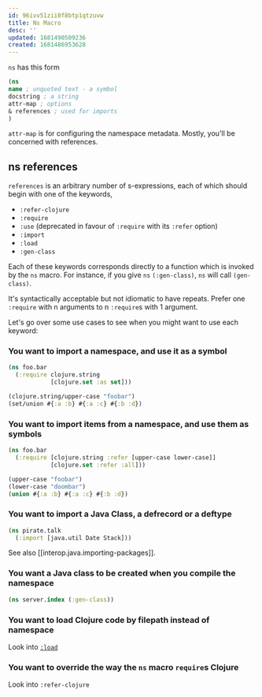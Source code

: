 ```yaml
---
id: 96ivv51zii0f8btp1qtzuvw
title: Ns Macro
desc: ''
updated: 1681490509236
created: 1681486953628
---
```


`ns` has this form

```clojure
(ns
name ; unquoted text - a symbol
docstring ; a string
attr-map ; options
& references ; used for imports
)
```

`attr-map` is for configuring the namespace metadata. Mostly, you'll be concerned with references.

## ns references

`references` is an arbitrary number of s-expressions, each of which should begin with one of the keywords, 

- `:refer-clojure`
- `:require`
- `:use` (deprecated in favour of `:require` with its `:refer` option)
- `:import`
- `:load`
- `:gen-class` 

Each of these keywords corresponds directly to a function which is invoked by the `ns` macro. For instance, if you give `ns` `(:gen-class)`, `ns` will call `(gen-class)`.

It's syntactically acceptable but not idiomatic to have repeats. Prefer one `:require` with n arguments to n `:require`s with 1 argument.

Let's go over some use cases to see when you might want to use each keyword:

### You want to import a namespace, and use it as a symbol

```clojure
(ns foo.bar
  (:require clojure.string
            [clojure.set :as set]))

(clojure.string/upper-case "foobar")
(set/union #{:a :b} #{:a :c} #{:b :d})
```

### You want to import items from a namespace, and use them as symbols

```clojure
(ns foo.bar
  (:require [clojure.string :refer [upper-case lower-case]]
            [clojure.set :refer :all]))

(upper-case "foobar")
(lower-case "doombar")
(union #{:a :b} #{:a :c} #{:b :d})
```

### You want to import a Java Class, a defrecord or a deftype

```clojure
(ns pirate.talk
  (:import [java.util Date Stack]))
```

See also [[interop.java.importing-packages]].

### You want a Java class to be created when you compile the namespace

```clojure
(ns server.index (:gen-class))
```

### You want to load Clojure code by filepath instead of namespace

Look into [`:load`](https://clojuredocs.org/clojure.core/load)

### You want to override the way the `ns` macro `require`s Clojure

Look into `:refer-clojure`

